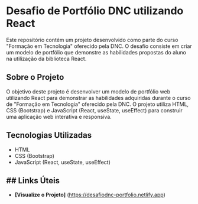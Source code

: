 # Desafio de Portfólio DNC utilizando React

Este repositório contém um projeto desenvolvido como parte do curso "Formação em Tecnologia" oferecido pela DNC. O desafio consiste em criar um modelo de portfólio que demonstre as habilidades propostas do aluno na utilização da biblioteca React.

## Sobre o Projeto

O objetivo deste projeto é desenvolver um modelo de portfólio web utilizando React para demonstrar as habilidades adquiridas durante o curso de "Formação em Tecnologia" oferecido pela DNC. O projeto utiliza HTML, CSS (Bootstrap) e JavaScript (React, useState, useEffect) para construir uma aplicação web interativa e responsiva.

## Tecnologias Utilizadas

- HTML
- CSS (Bootstrap)
- JavaScript (React, useState, useEffect)

## ## Links Úteis
- **[Visualize o Projeto]** (https://desafiodnc-portfolio.netlify.app)
